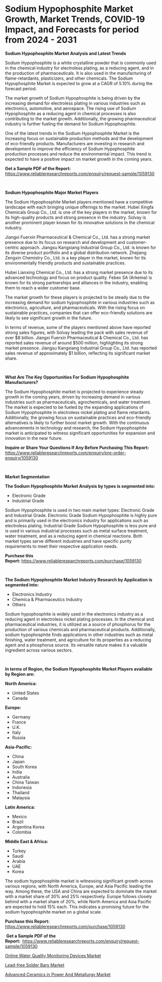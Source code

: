 <p><h1>Sodium Hypophosphite Market Growth, Market Trends, COVID-19 Impact, and Forecasts for period from 2024 - 2031</h1></p><p><strong>Sodium Hypophosphite Market Analysis and Latest Trends</strong></p>
<p><p>Sodium Hypophosphite is a white crystalline powder that is commonly used in the chemical industry for electroless plating, as a reducing agent, and in the production of pharmaceuticals. It is also used in the manufacturing of flame-retardants, plasticizers, and other chemicals. The Sodium Hypophosphite Market is expected to grow at a CAGR of 5.10% during the forecast period.</p><p>The market growth of Sodium Hypophosphite is being driven by the increasing demand for electroless plating in various industries such as electronics, automotive, and aerospace. The rising use of Sodium Hypophosphite as a reducing agent in chemical processes is also contributing to the market growth. Additionally, the growing pharmaceutical industry is further fueling the demand for Sodium Hypophosphite.</p><p>One of the latest trends in the Sodium Hypophosphite Market is the increasing focus on sustainable production methods and the development of eco-friendly products. Manufacturers are investing in research and development to improve the efficiency of Sodium Hypophosphite production processes and reduce the environmental impact. This trend is expected to have a positive impact on market growth in the coming years.</p></p>
<p><strong>Get a Sample PDF of the Report:&nbsp;</strong> <a href="https://www.reliableresearchreports.com/enquiry/request-sample/1059130">https://www.reliableresearchreports.com/enquiry/request-sample/1059130</a></p>
<p>&nbsp;</p>
<p><strong>Sodium Hypophosphite Major Market Players</strong></p>
<p><p>The Sodium Hypophosphite Market players mentioned have a competitive landscape with each bringing unique offerings to the market. Hubei Xingfa Chemicals Group Co., Ltd. is one of the key players in the market, known for its high-quality products and strong presence in the industry. Solvay is another prominent player known for its innovative solutions in the chemical industry. </p><p>Jiangxi Fuerxin Pharmaceutical & Chemical Co., Ltd. has a strong market presence due to its focus on research and development and customer-centric approach. Jiangsu Kangxiang Industrial Group Co., Ltd. is known for its diverse product portfolio and a global distribution network. Zhejiang Zengxin Chemistry Co., Ltd. is a key player in the market, known for its environmentally friendly products and sustainable practices.</p><p>Hubei Lianxing Chemical Co., Ltd. has a strong market presence due to its advanced technology and focus on product quality. Febex SA (Arkema) is known for its strong partnerships and alliances in the industry, enabling them to reach a wider customer base.</p><p>The market growth for these players is projected to be steady due to the increasing demand for sodium hypophosphite in various industries such as electronics, agriculture, and pharmaceuticals. With the rising focus on sustainable practices, companies that can offer eco-friendly solutions are likely to see significant growth in the future.</p><p>In terms of revenue, some of the players mentioned above have reported strong sales figures, with Solvay leading the pack with sales revenue of over $8 billion. Jiangxi Fuerxin Pharmaceutical & Chemical Co., Ltd. has reported sales revenue of around $500 million, highlighting its strong market presence. Jiangsu Kangxiang Industrial Group Co., Ltd. has reported sales revenue of approximately $1 billion, reflecting its significant market share.</p></p>
<p>&nbsp;</p>
<p><strong>What Are The Key Opportunities For Sodium Hypophosphite Manufacturers?</strong></p>
<p><p>The Sodium Hypophosphite market is projected to experience steady growth in the coming years, driven by increasing demand in various industries such as pharmaceuticals, agrochemicals, and water treatment. The market is expected to be fueled by the expanding applications of Sodium Hypophosphite in electroless nickel plating and flame retardants. Additionally, the growing focus on sustainable practices and eco-friendly alternatives is likely to further boost market growth. With the continuous advancements in technology and research, the Sodium Hypophosphite market is anticipated to witness significant opportunities for expansion and innovation in the near future.</p></p>
<p><strong>Inquire or Share Your Questions If Any Before Purchasing This Report:</strong> <a href="https://www.reliableresearchreports.com/enquiry/pre-order-enquiry/1059130">https://www.reliableresearchreports.com/enquiry/pre-order-enquiry/1059130</a></p>
<p>&nbsp;</p>
<p><strong>Market Segmentation</strong></p>
<p><strong>The Sodium Hypophosphite Market Analysis by types is segmented into:</strong></p>
<p><ul><li>Electronic Grade</li><li>Industrial Grade</li></ul></p>
<p><p>Sodium Hypophosphite is used in two main market types: Electronic Grade and Industrial Grade. Electronic Grade Sodium Hypophosphite is highly pure and is primarily used in the electronics industry for applications such as electroless plating. Industrial Grade Sodium Hypophosphite is less pure and is used in various industrial processes such as metal surface treatment, water treatment, and as a reducing agent in chemical reactions. Both market types serve different industries and have specific purity requirements to meet their respective application needs.</p></p>
<p><strong>Purchase this Report:&nbsp;</strong><a href="https://www.reliableresearchreports.com/purchase/1059130">https://www.reliableresearchreports.com/purchase/1059130</a></p>
<p>&nbsp;</p>
<p><strong>The Sodium Hypophosphite Market Industry Research by Application is segmented into:</strong></p>
<p><ul><li>Electronics Industry</li><li>Chemica & Pharmaceutics Industry</li><li>Others</li></ul></p>
<p><p>Sodium hypophosphite is widely used in the electronics industry as a reducing agent in electroless nickel plating processes. In the chemical and pharmaceutical industries, it is utilized as a source of phosphorus for the production of various chemicals and pharmaceutical products. Additionally, sodium hypophosphite finds applications in other industries such as metal finishing, water treatment, and agriculture for its properties as a reducing agent and a phosphorus source. Its versatile nature makes it a valuable ingredient across various sectors.</p></p>
<p>&nbsp;</p>
<p><strong>In terms of Region, the Sodium Hypophosphite Market Players available by Region are:</strong></p>
<p>
    <p> <strong> North America: </strong>
        <ul>
            <li>United States</li>
            <li>Canada</li>
        </ul>
        </p> 
    <p> <strong> Europe: </strong>
        <ul>
            <li>Germany</li>
            <li>France</li>
            <li>U.K.</li>
            <li>Italy</li>
            <li>Russia</li>
        </ul>
        </p> 
    <p> <strong> Asia-Pacific: </strong>
        <ul>
            <li>China</li>
            <li>Japan</li>
            <li>South Korea</li>
            <li>India</li>
            <li>Australia</li>
            <li>China Taiwan</li>
            <li>Indonesia</li>
            <li>Thailand</li>
            <li>Malaysia</li>
        </ul>
        </p> 
    <p> <strong> Latin America: </strong>
        <ul>
            <li>Mexico</li>
            <li>Brazil</li>
            <li>Argentina Korea</li>
            <li>Colombia</li>
        </ul>
        </p> 
    <p> <strong> Middle East & Africa: </strong>
        <ul>
            <li>Turkey</li>
            <li>Saudi</li>
            <li>Arabia</li>
            <li>UAE</li>
            <li>Korea</li>
        </ul>
    </p>
    </p>
<p><p>The sodium hypophosphite market is witnessing significant growth across various regions, with North America, Europe, and Asia Pacific leading the way. Among these, the USA and China are expected to dominate the market with a market share of 30% and 25% respectively. Europe follows closely behind with a market share of 20%, while North America and Asia Pacific are expected to hold 15% each. This indicates a promising future for the sodium hypophosphite market on a global scale.</p></p>
<p><strong>Purchase this Report: </strong><a href="https://www.reliableresearchreports.com/purchase/1059130">https://www.reliableresearchreports.com/purchase/1059130</a></p>
<p>&nbsp;<strong>Get a Sample PDF of the Report:&nbsp;&nbsp;</strong><a href="https://www.reliableresearchreports.com/enquiry/request-sample/1059130">https://www.reliableresearchreports.com/enquiry/request-sample/1059130</a></p>
<p><strong></strong></p>
<p><p><a href="https://view.publitas.com/reportprime-1/online-water-quality-monitoring-devices-market-size-evaluating-its-market-trends-growth-and-projections-2023-2030/">Online Water Quality Monitoring Devices Market</a></p><p><a href="https://view.publitas.com/reportprime-1/lead-free-solder-bars-market-size-evaluating-its-market-trends-growth-and-projections-2023-2030/">Lead-free Solder Bars Market</a></p><p><a href="https://view.publitas.com/reportprime-1/advanced-ceramics-in-power-and-metallurgy-market-size-share-trends-analysis-report-by-application-regional-outlook-competitive-strategies-and-segment-forecasts-2023-2030/">Advanced Ceramics in Power And Metallurgy Market</a></p></p>